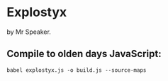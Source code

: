 # Explostyx

by Mr Speaker.


## Compile to olden days JavaScript:

    babel explostyx.js -o build.js --source-maps
